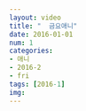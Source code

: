 ```yaml
---
layout: video
title: "  금요애니"
date: 2016-01-01
num: 1
categories:
- 애니
- 2016-2
- fri
tags: [2016-1]
img: 
---
```

